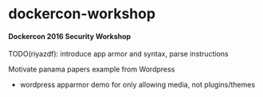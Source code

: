 # dockercon-workshop
#### Dockercon 2016 Security Workshop

TODO(riyazdf): introduce app armor and syntax, parse instructions

Motivate panama papers example from Wordpress

- wordpress apparmor demo for only allowing media, not plugins/themes
